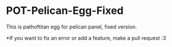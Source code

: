 # POT-Pelican-Egg-Fixed
This is pathoftitan egg for pelican panel, fixed version.

*If you want to fix an error or add a feature, make a pull request :3
